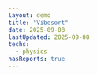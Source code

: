 ```yaml
---
layout: demo
title: "Vibesort"
date: 2025-09-08
lastUpdated: 2025-09-08
techs: 
  - physics
hasReports: true
---
```



